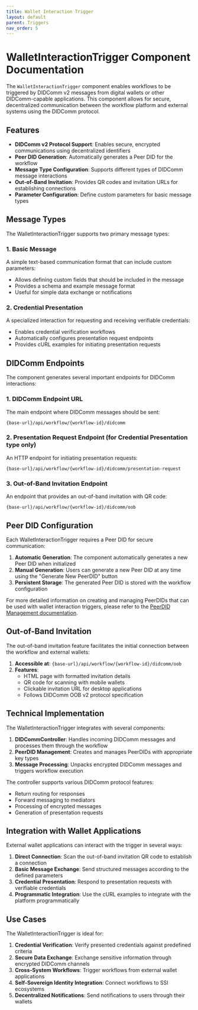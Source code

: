 ```yaml
---
title: Wallet Interaction Trigger
layout: default
parent: Triggers
nav_order: 5
---
```


# WalletInteractionTrigger Component Documentation

The `WalletInteractionTrigger` component enables workflows to be triggered by DIDComm v2 messages from digital wallets or other DIDComm-capable applications. This component allows for secure, decentralized communication between the workflow platform and external systems using the DIDComm protocol.

## Features

- **DIDComm v2 Protocol Support**: Enables secure, encrypted communications using decentralized identifiers
- **Peer DID Generation**: Automatically generates a Peer DID for the workflow
- **Message Type Configuration**: Supports different types of DIDComm message interactions
- **Out-of-Band Invitation**: Provides QR codes and invitation URLs for establishing connections
- **Parameter Configuration**: Define custom parameters for basic message types

## Message Types

The WalletInteractionTrigger supports two primary message types:

### 1. Basic Message

A simple text-based communication format that can include custom parameters:

- Allows defining custom fields that should be included in the message
- Provides a schema and example message format
- Useful for simple data exchange or notifications

### 2. Credential Presentation

A specialized interaction for requesting and receiving verifiable credentials:

- Enables credential verification workflows
- Automatically configures presentation request endpoints
- Provides cURL examples for initiating presentation requests

## DIDComm Endpoints

The component generates several important endpoints for DIDComm interactions:

### 1. DIDComm Endpoint URL

The main endpoint where DIDComm messages should be sent:
```
{base-url}/api/workflow/{workflow-id}/didcomm
```

### 2. Presentation Request Endpoint (for Credential Presentation type only)

An HTTP endpoint for initiating presentation requests:
```
{base-url}/api/workflow/{workflow-id}/didcomm/presentation-request
```

### 3. Out-of-Band Invitation Endpoint

An endpoint that provides an out-of-band invitation with QR code:
```
{base-url}/api/workflow/{workflow-id}/didcomm/oob
```

## Peer DID Configuration

Each WalletInteractionTrigger requires a Peer DID for secure communication:

1. **Automatic Generation**: The component automatically generates a new Peer DID when initialized
2. **Manual Generation**: Users can generate a new Peer DID at any time using the "Generate New PeerDID" button
3. **Persistent Storage**: The generated Peer DID is stored with the workflow configuration

For more detailed information on creating and managing PeerDIDs that can be used with wallet interaction triggers, please refer to the [PeerDID Management documentation](../Settings/PeerDidSettings).

## Out-of-Band Invitation

The out-of-band invitation feature facilitates the initial connection between the workflow and external wallets:

1. **Accessible at**: `{base-url}/api/workflow/{workflow-id}/didcomm/oob`
2. **Features**:
   - HTML page with formatted invitation details
   - QR code for scanning with mobile wallets
   - Clickable invitation URL for desktop applications
   - Follows DIDComm OOB v2 protocol specification

## Technical Implementation

The WalletInteractionTrigger integrates with several components:

1. **DIDCommController**: Handles incoming DIDComm messages and processes them through the workflow
2. **PeerDID Management**: Creates and manages PeerDIDs with appropriate key types
3. **Message Processing**: Unpacks encrypted DIDComm messages and triggers workflow execution

The controller supports various DIDComm protocol features:
- Return routing for responses
- Forward messaging to mediators
- Processing of encrypted messages
- Generation of presentation requests

## Integration with Wallet Applications

External wallet applications can interact with the trigger in several ways:

1. **Direct Connection**: Scan the out-of-band invitation QR code to establish a connection
2. **Basic Message Exchange**: Send structured messages according to the defined parameters
3. **Credential Presentation**: Respond to presentation requests with verifiable credentials
4. **Programmatic Integration**: Use the cURL examples to integrate with the platform programmatically

## Use Cases

The WalletInteractionTrigger is ideal for:

1. **Credential Verification**: Verify presented credentials against predefined criteria
2. **Secure Data Exchange**: Exchange sensitive information through encrypted DIDComm channels
3. **Cross-System Workflows**: Trigger workflows from external wallet applications
4. **Self-Sovereign Identity Integration**: Connect workflows to SSI ecosystems
5. **Decentralized Notifications**: Send notifications to users through their wallets